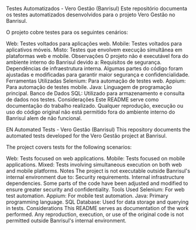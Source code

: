 Testes Automatizados - Vero Gestão (Banrisul)
Este repositório documenta os testes automatizados desenvolvidos para o projeto Vero Gestão no Banrisul.

O projeto cobre testes para os seguintes cenários:

Web: Testes voltados para aplicações web.
Mobile: Testes voltados para aplicativos móveis.
Misto: Testes que envolvem execução simultânea em plataformas web e mobile.
Observações
O projeto não é executável fora do ambiente interno do Banrisul devido a:
Requisitos de segurança.
Dependências de infraestrutura interna.
Algumas partes do código foram ajustadas e modificadas para garantir maior segurança e confidencialidade.
Ferramentas Utilizadas
Selenium: Para automação de testes web.
Appium: Para automação de testes mobile.
Java: Linguagem de programação principal.
Banco de Dados SQL: Utilizado para armazenamento e consulta de dados nos testes.
Considerações
Este README serve como documentação do trabalho realizado. Qualquer reprodução, execução ou uso do código original não está permitido fora do ambiente interno do Banrisul alem de não funcional.

EN 
Automated Tests - Vero Gestão (Banrisul)
This repository documents the automated tests developed for the Vero Gestão project at Banrisul.

The project covers tests for the following scenarios:

Web: Tests focused on web applications.
Mobile: Tests focused on mobile applications.
Mixed: Tests involving simultaneous execution on both web and mobile platforms.
Notes
The project is not executable outside Banrisul's internal environment due to:
Security requirements.
Internal infrastructure dependencies.
Some parts of the code have been adjusted and modified to ensure greater security and confidentiality.
Tools Used
Selenium: For web test automation.
Appium: For mobile test automation.
Java: Primary programming language.
SQL Database: Used for data storage and querying in tests.
Considerations
This README serves as documentation of the work performed. Any reproduction, execution, or use of the original code is not permitted outside Banrisul's internal environment.

